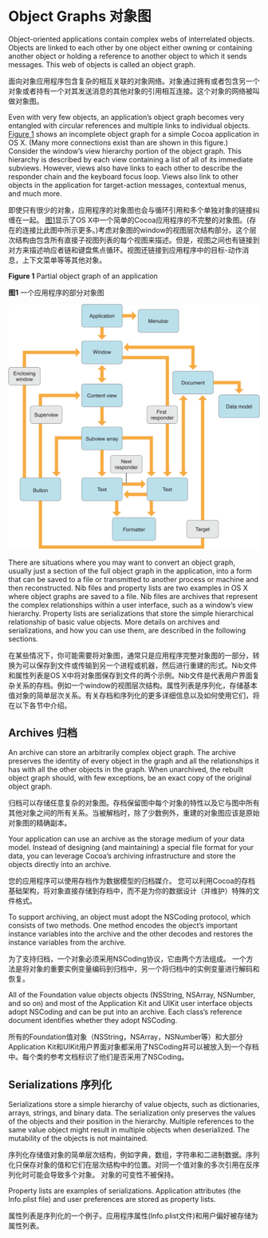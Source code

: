 # Object Graphs 对象图

Object-oriented applications contain complex webs of interrelated objects. Objects are linked to each other by one object either owning or containing another object or holding a reference to another object to which it sends messages. This web of objects is called an object graph.

面向对象应用程序包含复杂的相互关联的对象网络。对象通过拥有或者包含另一个对象或者持有一个对其发送消息的其他对象的引用相互连接。这个对象的网络被叫做对象图。

Even with very few objects, an application’s object graph becomes very entangled with circular references and multiple links to individual objects. [Figure 1](#figure1) shows an incomplete object graph for a simple Cocoa application in OS X. (Many more connections exist than are shown in this figure.) Consider the window’s view hierarchy portion of the object graph. This hierarchy is described by each view containing a list of all of its immediate subviews. However, views also have links to each other to describe the responder chain and the keyboard focus loop. Views also link to other objects in the application for target-action messages, contextual menus, and much more.

即使只有很少的对象，应用程序的对象图也会与循环引用和多个单独对象的链接纠缠在一起。 [图1](#figure1)显示了OS X中一个简单的Cocoa应用程序的不完整的对象图。(存在的连接比此图中所示更多。)考虑对象图的window的视图层次结构部分。这个层次结构由包含所有直接子视图列表的每个视图来描述。但是，视图之间也有链接到对方来描述响应者链和键盘焦点循环。视图还链接到应用程序中的目标-动作消息，上下文菜单等等其他对象。

<a name="figure1"></a>**Figure 1**  Partial object graph of an application

**图1** 一个应用程序的部分对象图

![](resources/cocoaobjects.png)

There are situations where you may want to convert an object graph, usually just a section of the full object graph in the application, into a form that can be saved to a file or transmitted to another process or machine and then reconstructed. Nib files and property lists are two examples in OS X where object graphs are saved to a file. Nib files are archives that represent the complex relationships within a user interface, such as a window’s view hierarchy. Property lists are serializations that store the simple hierarchical relationship of basic value objects. More details on archives and serializations, and how you can use them, are described in the following sections.

在某些情况下，你可能需要将对象图，通常只是应用程序完整对象图的一部分，转换为可以保存到文件或传输到另一个进程或机器，然后进行重建的形式。Nib文件和属性列表是OS X中将对象图保存到文件的两个示例。Nib文件是代表用户界面复杂关系的存档。例如一个window的视图层次结构。属性列表是序列化，存储基本值对象的简单层次关系。有关存档和序列化的更多详细信息以及如何使用它们，将在以下各节中介绍。

## Archives 归档

An archive can store an arbitrarily complex object graph. The archive preserves the identity of every object in the graph and all the relationships it has with all the other objects in the graph. When unarchived, the rebuilt object graph should, with few exceptions, be an exact copy of the original object graph.

归档可以存储任意复杂的对象图。存档保留图中每个对象的特性以及它与图中所有其他对象之间的所有关系。当被解档时，除了少数例外，重建的对象图应该是原始对象图的精确副本。

Your application can use an archive as the storage medium of your data model. Instead of designing (and maintaining) a special file format for your data, you can leverage Cocoa’s archiving infrastructure and store the objects directly into an archive.

您的应用程序可以使用存档作为数据模型的归档媒介。 您可以利用Cocoa的存档基础架构，将对象直接存储到存档中，而不是为你的数据设计（并维护）特殊的文件格式。

To support archiving, an object must adopt the NSCoding  protocol, which consists of two methods. One method encodes the object’s important instance variables into the archive and the other decodes and restores the instance variables from the archive.

为了支持归档，一个对象必须采用NSCoding协议，它由两个方法组成。 一个方法是将对象的重要实例变量编码到归档中，另一个将归档中的实例变量进行解码和恢复。

All of the Foundation value objects objects (NSString, NSArray, NSNumber, and so on) and most of the Application Kit and UIKit user interface objects adopt NSCoding and can be put into an archive. Each class’s reference document identifies whether they adopt NSCoding.

所有的Foundation值对象（NSString，NSArray，NSNumber等）和大部分Application Kit和UIKit用户界面对象都采用了NSCoding并可以被放入到一个存档中。每个类的参考文档标识了他们是否采用了NSCoding。

## Serializations 序列化
Serializations store a simple hierarchy of value objects, such as dictionaries, arrays, strings, and binary data. The serialization only preserves the values of the objects and their position in the hierarchy. Multiple references to the same value object might result in multiple objects when deserialized. The mutability of the objects is not maintained.

序列化存储值对象的简单层次结构，例如字典，数组，字符串和二进制数据。序列化只保存对象的值和它们在层次结构中的位置。对同一个值对象的多次引用在反序列化时可能会导致多个对象。 对象的可变性不被保持。

Property lists are examples of serializations. Application attributes (the Info.plist file) and user preferences are stored as property lists.

属性列表是序列化的一个例子。应用程序属性(Info.plist文件)和用户偏好被存储为属性列表。